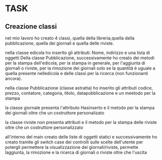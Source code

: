# TASK

## Creazione classi

nel mio lavoro ho creato 4 classi, quella della libreria,quella della pubblicazione, quella dei giornali e quella delle riviste.

nella classe edicola ho inserito gli attributi:
Nome, indirizzo e una lista di oggetti Della classe Pubblicazione, successivamente ho creato dei metodi per la stampa dell'edicola, per la stampa in generale, per l'aggiunta di giornali o riviste, per la rimozione dei giornali solo se la quantità è uguale a quella presente nelledicola e delle classi per la ricerca (non funzionanti ancora).

nella classe Pubblicazione (classe astratta) ho inserito gli attributi codice, prezzo, contatore, categoria, titolo, datapubblicazione e un meetodo per la stampa

la classe giornale presenta l'attributo Hasinserto e il metodo per la stampa dei giornali oltre che un costruttore personalizato

la classe riviste non presenta attributi e il metodo per la stampa delle riviste oltre che un costruttore personalizzato

all'interno del main creato delle liste di oggetti statici e successivamente ho creato tramite gli switch case dei controlli sulle scelte dell'utente per potergli permettere la visualizzazione dei giornali/riviste, permette laggiunta, la rimozione e la ricerca di giornali o riviste oltre che l'uscita